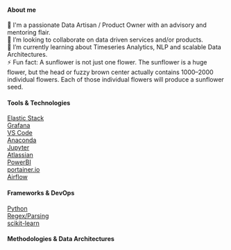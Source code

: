 #### About me
🔭 I'm a passionate Data Artisan / Product Owner with an advisory and mentoring flair.</br>
👯 I’m looking to collaborate on data driven services and/or products.</br>
🌱 I’m currently learning about Timeseries Analytics, NLP and scalable Data Architectures.</br>
⚡ Fun fact: A sunflower is not just one flower. The sunflower is a huge flower, but the head or fuzzy brown center actually contains 1000–2000 individual flowers. Each of those individual flowers will produce a sunflower seed.</br>

#### Tools & Technologies
[Elastic Stack](https://www.elastic.co/)</br>
[Grafana](https://grafana.com/)</br>
[VS Code](https://code.visualstudio.com/)</br>
[Anaconda](https://www.anaconda.com/)</br>
[Jupyter](https://jupyter.org/)</br>
[Atlassian](https://www.atlassian.com/)</br>
[PowerBI](https://powerbi.microsoft.com/)</br>
[portainer.io](https://www.portainer.io/)</br>
[Airflow](https://airflow.apache.org/)<br>

#### Frameworks & DevOps
[Python](https://www.python.org/)</br>
[Regex/Parsing](https://regex101.com/)</br>
[scikit-learn](https://scikit-learn.org/)</br>


#### Methodologies & Data Architectures



<!--
**blackswan1/blackswan1** is a ✨ _special_ ✨ repository because its `README.md` (this file) appears on your GitHub profile.

Here are some ideas to get you started:

- 🔭 I’m currently working on ...
- 🌱 I’m currently learning ...
- 👯 I’m looking to collaborate on ...
- 🤔 I’m looking for help with ...
- 💬 Ask me about ...
- 📫 How to reach me: ...
- 😄 Pronouns: ...
- ⚡ Fun fact: ...
-->
